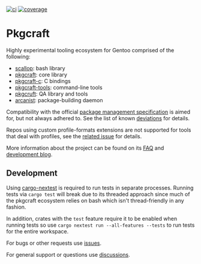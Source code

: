 [![ci](https://github.com/pkgcraft/pkgcraft/actions/workflows/ci.yml/badge.svg?branch=main)](https://github.com/pkgcraft/pkgcraft/actions/workflows/ci.yml)
[![coverage](https://codecov.io/gh/pkgcraft/pkgcraft/branch/main/graph/badge.svg)](https://codecov.io/gh/pkgcraft/pkgcraft)

# Pkgcraft

Highly experimental tooling ecosystem for Gentoo comprised of the following:

- [scallop]: bash library
- [pkgcraft]: core library
- [pkgcraft-c]: C bindings
- [pkgcraft-tools]: command-line tools
- [pkgcruft]: QA library and tools
- [arcanist]: package-building daemon

Compatibility with the official [package management specification][pmspec] is
aimed for, but not always adhered to. See the list of known [deviations] for
details.

Repos using custom profile-formats extensions are not supported for tools that
deal with profiles, see the [related issue][profile-formats] for details.

More information about the project can be found on its [FAQ] and
[development blog][blog].

## Development

Using [cargo-nextest] is required to run tests in separate processes. Running
tests via `cargo test` will break due to its threaded approach since much of
the pkgcraft ecosystem relies on bash which isn't thread-friendly in any
fashion.

In addition, crates with the `test` feature require it to be enabled when
running tests so use `cargo nextest run --all-features --tests` to run tests
for the entire workspace.

For bugs or other requests use [issues].

For general support or questions use [discussions].

[faq]: <https://pkgcraft.github.io/about/>
[blog]: <https://pkgcraft.github.io/>
[cargo-nextest]: <https://nexte.st/>
[issues]: <https://github.com/pkgcraft/pkgcraft/issues>
[discussions]: <https://github.com/pkgcraft/pkgcraft/discussions>
[pmspec]: https://wiki.gentoo.org/wiki/Project:Package_Manager_Specification
[deviations]: https://github.com/orgs/pkgcraft/discussions/134
[profile-formats]: https://github.com/pkgcraft/pkgcraft/issues/251

[scallop]: <https://github.com/pkgcraft/pkgcraft/tree/main/crates/scallop>
[pkgcraft]: <https://github.com/pkgcraft/pkgcraft/tree/main/crates/pkgcraft>
[pkgcraft-c]: <https://github.com/pkgcraft/pkgcraft/tree/main/crates/pkgcraft-c>
[pkgcraft-tools]: <https://github.com/pkgcraft/pkgcraft/tree/main/crates/pkgcraft-tools>
[pkgcruft]: <https://github.com/pkgcraft/pkgcraft/tree/main/crates/pkgcruft>
[arcanist]: <https://github.com/pkgcraft/pkgcraft/tree/main/crates/arcanist>
